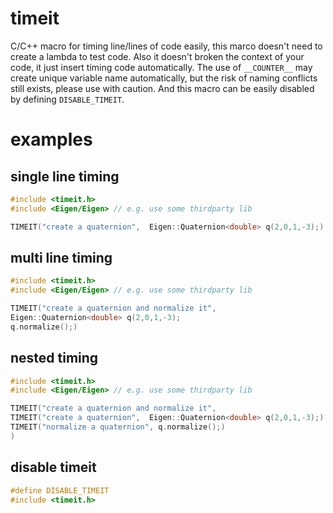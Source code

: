 # timeit

C/C++ macro for timing line/lines of code easily, this marco doesn't need to create a lambda to test code. Also it doesn't broken the context of your code, it just insert timing code automatically. The use of `__COUNTER__` may create unique variable name automatically, but the risk of naming conflicts still exists, please use with caution. And this macro can be easily disabled by defining `DISABLE_TIMEIT`.


# examples
## single line timing 
```cpp
#include <timeit.h>
#include <Eigen/Eigen> // e.g. use some thirdparty lib

TIMEIT("create a quaternion",  Eigen::Quaternion<double> q(2,0,1,-3);)
```

## multi line timing 
```cpp
#include <timeit.h>
#include <Eigen/Eigen> // e.g. use some thirdparty lib

TIMEIT("create a quaternion and normalize it",  
Eigen::Quaternion<double> q(2,0,1,-3);
q.normalize();)
```

## nested timing
```cpp
#include <timeit.h>
#include <Eigen/Eigen> // e.g. use some thirdparty lib

TIMEIT("create a quaternion and normalize it",  
TIMEIT("create a quaternion",  Eigen::Quaternion<double> q(2,0,1,-3);)
TIMEIT("normalize a quaternion", q.normalize();)
)
```

## disable timeit
```cpp
#define DISABLE_TIMEIT
#include <timeit.h>
```